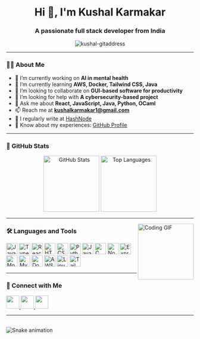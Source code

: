 <h1 align="center">Hi 👋, I'm Kushal Karmakar</h1>
<h3 align="center">A passionate full stack developer from India</h3>

<p align="center">
  <img src="https://komarev.com/ghpvc/?username=kushal-gitaddress&label=Profile%20views&color=0e75b6&style=flat" alt="kushal-gitaddress" />
</p>

---

### 👨‍💻 About Me

- 🔭 I’m currently working on **AI in mental health**
- 🌱 I’m currently learning **AWS, Docker, Tailwind CSS, Java**
- 👯 I’m looking to collaborate on **GUI-based software for productivity**
- 🤝 I’m looking for help with **A cybersecurity-based project**
- 💬 Ask me about **React, JavaScript, Java, Python, OCaml**
- 📫 Reach me at **kushalkarmakar1@gmail.com**
- 📝 I regularly write at [HashNode](https://hashnode.com/@Kushal143)
- 📄 Know about my experiences: [GitHub Profile](https://github.com/Kushal-CSE)

---

### 🚀 GitHub Stats

<div align="center">
  <img src="https://github-readme-stats.vercel.app/api?username=kushal-gitaddress&hide_title=false&hide_rank=false&show_icons=true&include_all_commits=true&count_private=true&theme=dracula&locale=en&hide_border=false" height="150" alt="GitHub Stats" />
  <img src="https://github-readme-stats.vercel.app/api/top-langs?username=kushal-gitaddress&locale=en&hide_title=false&layout=compact&card_width=320&langs_count=5&theme=dracula&hide_border=false" height="150" alt="Top Languages" />
</div>

---

<img align="right" height="150" src="https://media.tenor.com/6JptszQgCnkAAAAi/text-work.gif" alt="Coding GIF"/>

### 🛠️ Languages and Tools

<div align="left">
  <img src="https://cdn.jsdelivr.net/gh/devicons/devicon/icons/javascript/javascript-original.svg" height="30" alt="JavaScript" />
  <img src="https://cdn.jsdelivr.net/gh/devicons/devicon/icons/typescript/typescript-original.svg" height="30" alt="TypeScript" />
  <img src="https://cdn.jsdelivr.net/gh/devicons/devicon/icons/react/react-original.svg" height="30" alt="React" />
  <img src="https://cdn.jsdelivr.net/gh/devicons/devicon/icons/html5/html5-original.svg" height="30" alt="HTML5" />
  <img src="https://cdn.jsdelivr.net/gh/devicons/devicon/icons/css3/css3-original.svg" height="30" alt="CSS3" />
  <img src="https://cdn.jsdelivr.net/gh/devicons/devicon/icons/python/python-original.svg" height="30" alt="Python" />
  <img src="https://cdn.jsdelivr.net/gh/devicons/devicon/icons/java/java-original.svg" height="30" alt="Java" />
  <img src="https://cdn.jsdelivr.net/gh/devicons/devicon/icons/c/c-original.svg" height="30" alt="C" />
  <img src="https://cdn.jsdelivr.net/gh/devicons/devicon/icons/nodejs/nodejs-original.svg" height="30" alt="NodeJS" />
  <img src="https://cdn.jsdelivr.net/gh/devicons/devicon/icons/express/express-original-wordmark.svg" height="30" alt="ExpressJS" />
  <img src="https://cdn.jsdelivr.net/gh/devicons/devicon/icons/mongodb/mongodb-original-wordmark.svg" height="30" alt="MongoDB" />
  <img src="https://cdn.jsdelivr.net/gh/devicons/devicon/icons/mysql/mysql-original-wordmark.svg" height="30" alt="MySQL" />
  <img src="https://cdn.jsdelivr.net/gh/devicons/devicon/icons/docker/docker-original-wordmark.svg" height="30" alt="Docker" />
  <img src="https://cdn.jsdelivr.net/gh/devicons/devicon/icons/amazonwebservices/amazonwebservices-original-wordmark.svg" height="30" alt="AWS" />
  <img src="https://cdn.jsdelivr.net/gh/devicons/devicon/icons/linux/linux-original.svg" height="30" alt="Linux" />
  <img src="https://www.vectorlogo.zone/logos/tailwindcss/tailwindcss-icon.svg" height="30" alt="Tailwind CSS" />
</div>

---

### 🔗 Connect with Me

<p align="left">
  <a href="mailto:kushalkarmakar1@gmail.com">
    <img src="https://img.shields.io/static/v1?message=Gmail&logo=gmail&label=&color=D14836&logoColor=white&style=for-the-badge" height="35" />
  </a>
  <a href="https://www.linkedin.com/in/kushal-cse/" target="_blank">
    <img src="https://img.shields.io/static/v1?message=LinkedIn&logo=linkedin&label=&color=0077B5&logoColor=white&style=for-the-badge" height="35" />
  </a>
  <a href="https://dev.to/kushalcse" target="_blank">
    <img src="https://img.shields.io/static/v1?message=DEV.to&logo=dev.to&label=&color=0A0A0A&logoColor=white&style=for-the-badge" height="35" />
  </a>
</p>

---

<br clear="both" />

<img src="https://raw.githubusercontent.com/maurodesouza/maurodesouza/output/snake.svg" alt="Snake animation" />

